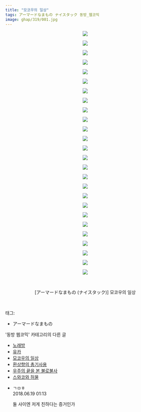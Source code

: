 ```yaml
---
title: "모코우의 일상"
tags: アーマードなまもの ナイスタック 동방_웹코믹
image: ghap/319/001.jpg
---
```

<div class="article">
<p style="text-align: center; clear: none; float: none;"><img src="{{ site.nasurl }}/ghap/319/001.jpg"/></p>
<p style="text-align: center; clear: none; float: none;"><img src="{{ site.nasurl }}/ghap/319/002.jpg"/></p>
<p style="text-align: center; clear: none; float: none;"><img src="{{ site.nasurl }}/ghap/319/003.jpg"/></p>
<p style="text-align: center; clear: none; float: none;"><img src="{{ site.nasurl }}/ghap/319/004.jpg"/></p>
<p style="text-align: center; clear: none; float: none;"><img src="{{ site.nasurl }}/ghap/319/005.jpg"/></p>
<p style="text-align: center; clear: none; float: none;"><img src="{{ site.nasurl }}/ghap/319/006.jpg"/></p>
<p style="text-align: center; clear: none; float: none;"><img src="{{ site.nasurl }}/ghap/319/007.jpg"/></p>
<p style="text-align: center; clear: none; float: none;"><img src="{{ site.nasurl }}/ghap/319/008.jpg"/></p>
<p style="text-align: center; clear: none; float: none;"><img src="{{ site.nasurl }}/ghap/319/009.jpg"/></p>
<p style="text-align: center; clear: none; float: none;"><img src="{{ site.nasurl }}/ghap/319/010.jpg"/></p>
<p style="text-align: center; clear: none; float: none;"><img src="{{ site.nasurl }}/ghap/319/011.jpg"/></p>
<p style="text-align: center; clear: none; float: none;"><img src="{{ site.nasurl }}/ghap/319/012.jpg"/></p>
<p style="text-align: center; clear: none; float: none;"><img src="{{ site.nasurl }}/ghap/319/013.jpg"/></p>
<p style="text-align: center; clear: none; float: none;"><img src="{{ site.nasurl }}/ghap/319/014.jpg"/></p>
<p style="text-align: center; clear: none; float: none;"><img src="{{ site.nasurl }}/ghap/319/015.jpg"/></p>
<p style="text-align: center; clear: none; float: none;"><img src="{{ site.nasurl }}/ghap/319/016.jpg"/></p>
<p style="text-align: center; clear: none; float: none;"><img src="{{ site.nasurl }}/ghap/319/017.jpg"/></p>
<p style="text-align: center; clear: none; float: none;"><img src="{{ site.nasurl }}/ghap/319/018.jpg"/></p>
<p style="text-align: center; clear: none; float: none;"><img src="{{ site.nasurl }}/ghap/319/019.jpg"/></p>
<p style="text-align: center; clear: none; float: none;"><img src="{{ site.nasurl }}/ghap/319/020.jpg"/></p>
<p style="text-align: center; clear: none; float: none;"><img src="{{ site.nasurl }}/ghap/319/021.jpg"/></p>
<p style="text-align: center; clear: none; float: none;"><img src="{{ site.nasurl }}/ghap/319/022.jpg"/></p>
<p style="text-align: center; clear: none; float: none;"><img src="{{ site.nasurl }}/ghap/319/023.jpg"/></p>
<p style="text-align: center; clear: none; float: none;"><img src="{{ site.nasurl }}/ghap/319/024.jpg"/></p>
<p style="text-align: center; clear: none; float: none;"><img src="{{ site.nasurl }}/ghap/319/025.jpg"/></p>
<p style="text-align: center; clear: none; float: none;"><img src="{{ site.nasurl }}/ghap/319/026.jpg"/></p>
<p style="text-align: center; clear: none; float: none;"><br/></p>
<p style="text-align: center; clear: none; float: none;">[アーマードなまもの (ナイスタック)] 모코우의 일상</p>
<p><br/></p>
</div><div class="tagTrail">
<p>태그: </p>
<ul>
<li>アーマードなまもの</li>
</ul>
</div><div class="another">
<p>'동방 웹코믹' 카테고리의 다른 글</p>
<ul>
<li><a href="/2016-06-20-ghap_324">노래방</a></li>
<li><a href="/2016-06-20-ghap_320">유카</a></li>
<li><a href="/2016-06-20-ghap_319">모코우의 일상</a></li>
<li><a href="/2016-06-19-ghap_284">환상향의 총기사용</a></li>
<li><a href="/2016-06-19-ghap_263">우주의 끝을 본 불로불사</a></li>
<li><a href="/2016-06-19-ghap_228">스와코와 허물</a></li>
</ul>
</div><div class="cb_module cb_fluid">
<div class="cb_wrt cb_profile">
<div class="comment">
<ul>
<li class="cb_thumb_off" id="comment15272360">
<div class="cb_comment_area">
<div class="cb_info_area">
<div class="cb_section">
<span class="cb_nick_name">ㄱㅁㅎ</span>
</div>
<div class="cb_section">
<span class="cb_date">2018.06.19 01:13 </span>
</div>
</div>
<div class="cb_dsc_comment">
<p class="cb_dsc">
											둘 사이엔 저게 친하다는 증거인가
										</p>
</div>
</div></li>
</ul>
</div>
</div><!-- commentList close -->
</div>